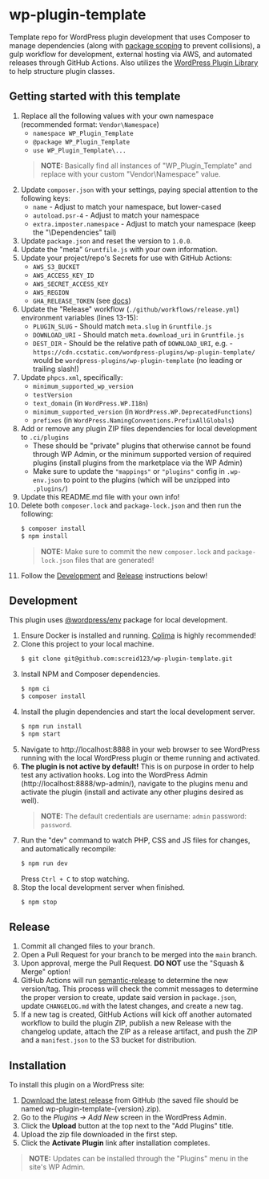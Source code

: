 # wp-plugin-template

Template repo for WordPress plugin development that uses Composer to manage dependencies (along with 
[package scoping](https://github.com/TypistTech/imposter-plugin) to prevent collisions), a gulp workflow for development, 
external hosting via AWS, and automated releases through GitHub Actions. Also utilizes the 
[WordPress Plugin Library](https://github.com/cedaro/wp-plugin) to help structure plugin classes.

## Getting started with this template

1. Replace all the following values with your own namespace (recommended format: `Vendor\Namespace`)
   - `namespace WP_Plugin_Template`
   - `@package WP_Plugin_Template`
   - `use WP_Plugin_Template\...`
   > **NOTE:** Basically find all instances of "WP_Plugin_Template" and replace with your custom "Vendor\Namespace" value.
2. Update `composer.json` with your settings, paying special attention to the following keys:
   - `name` - Adjust to match your namespace, but lower-cased
   - `autoload.psr-4` - Adjust to match your namespace
   - `extra.imposter.namespace` - Adjust to match your namespace (keep the "\\Dependencies" tail)
3. Update `package.json` and reset the version to `1.0.0`. 
4. Update the "meta" `Gruntfile.js` with your own information.
5. Update your project/repo's Secrets for use with GitHub Actions:
   - `AWS_S3_BUCKET`
   - `AWS_ACCESS_KEY_ID`
   - `AWS_SECRET_ACCESS_KEY`
   - `AWS_REGION`
   - `GHA_RELEASE_TOKEN` (see [docs]())
6. Update the "Release" workflow (`./github/workflows/release.yml`) environment variables (lines 13-15):
   - `PLUGIN_SLUG` - Should match `meta.slug` in `Gruntfile.js`
   - `DOWNLOAD_URI` - Should match `meta.download_uri` in `Gruntfile.js`
   - `DEST_DIR` - Should be the relative path of `DOWNLOAD_URI`, e.g. - 
     `https://cdn.ccstatic.com/wordpress-plugins/wp-plugin-template/` would be `wordpress-plugins/wp-plugin-template`
     (no leading or trailing slash!)
7. Update `phpcs.xml`, specifically:
   - `minimum_supported_wp_version`
   - `testVersion`
   - `text_domain` (in `WordPress.WP.I18n`)
   - `minimum_supported_version` (in `WordPress.WP.DeprecatedFunctions`)
   - `prefixes` (in `WordPress.NamingConventions.PrefixAllGlobals`)
8. Add or remove any plugin ZIP files dependencies for local development to `.ci/plugins`
   - These should be "private" plugins that otherwise cannot be found through WP Admin, or the minimum supported version
     of required plugins (install plugins from the marketplace via the WP Admin)
   - Make sure to update the `"mappings"` or `"plugins"` config in `.wp-env.json` to point to the plugins (which will be
     unzipped into `.plugins/`)
9. Update this README.md file with your own info!
10. Delete both `composer.lock` and `package-lock.json` and then run the following:
    ```bash
    $ composer install
    $ npm install
    ```
    > **NOTE:** Make sure to commit the new `composer.lock` and `package-lock.json` files that are generated!
11. Follow the [Development](#development) and [Release](#release) instructions below!

## Development

This plugin uses [@wordpress/env](https://developer.wordpress.org/block-editor/reference-guides/packages/packages-env/)
package for local development.

1. Ensure Docker is installed and running. [Colima](https://github.com/abiosoft/colima) is highly recommended!
2. Clone this project to your local machine.
   ```bash
   $ git clone git@github.com:screid123/wp-plugin-template.git
   ```
3. Install NPM and Composer dependencies.
   ```bash
   $ npm ci
   $ composer install
   ```
4. Install the plugin dependencies and start the local development server.
   ```bash
   $ npm run install
   $ npm start
   ```
5. Navigate to http://localhost:8888 in your web browser to see WordPress running with the local WordPress plugin or
   theme running and activated.
6. **The plugin is not active by default!** This is on purpose in order to help test any activation hooks. Log into the 
   WordPress Admin (http://localhost:8888/wp-admin/), navigate to the plugins menu and activate the plugin (install and 
   activate any other plugins desired as well).
   > **NOTE:** The default credentials are username: `admin` password: `password`.
7. Run the "dev" command to watch PHP, CSS and JS files for changes, and automatically recompile:
   ```bash
   $ npm run dev
   ```
   Press `Ctrl + C` to stop watching.
8. Stop the local development server when finished.
   ```bash
   $ npm stop
   ```

## Release

1. Commit all changed files to your branch.
2. Open a Pull Request for your branch to be merged into the `main` branch.
3. Upon approval, merge the Pull Request. **DO NOT** use the "Squash & Merge" option!
4. GitHub Actions will run [semantic-release](https://semantic-release.gitbook.io/) to determine the new version/tag.
   This process will check the commit messages to determine the proper version to create, update said version in
   `package.json`, update `CHANGELOG.md` with the latest changes, and create a new tag.
5. If a new tag is created, GitHub Actions will kick off another automated workflow to build the plugin ZIP, publish a
   new Release with the changelog update, attach the ZIP as a release artifact, and push the ZIP and a `manifest.json`
   to the S3 bucket for distribution.

## Installation

To install this plugin on a WordPress site:

1. [Download the latest release](https://github.com/screid123/wp-plugin-template/releases) from GitHub (the saved file
   should be named wp-plugin-template-{version}.zip).
2. Go to the _Plugins → Add New_ screen in the WordPress Admin.
3. Click the **Upload** button at the top next to the "Add Plugins" title.
4. Upload the zip file downloaded in the first step.
5. Click the **Activate Plugin** link after installation completes.

> **NOTE:** Updates can be installed through the "Plugins" menu in the site's WP Admin.
